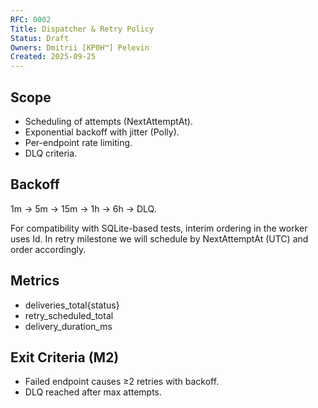 ```yaml
---
RFC: 0002
Title: Dispatcher & Retry Policy
Status: Draft
Owners: Dmitrii [KP0H™] Pelevin
Created: 2025-09-25
---
```


## Scope
- Scheduling of attempts (NextAttemptAt).
- Exponential backoff with jitter (Polly).
- Per-endpoint rate limiting.
- DLQ criteria.

## Backoff
1m → 5m → 15m → 1h → 6h → DLQ.

For compatibility with SQLite-based tests, interim ordering in the worker uses Id. In retry milestone we will schedule by NextAttemptAt (UTC) and order accordingly.

## Metrics
- deliveries_total{status}
- retry_scheduled_total
- delivery_duration_ms

## Exit Criteria (M2)
- Failed endpoint causes ≥2 retries with backoff.
- DLQ reached after max attempts.
